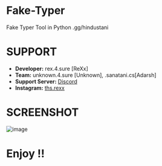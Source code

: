 # Fake-Typer
Fake Typer Tool in Python .gg/hindustani

# SUPPORT
- **Developer:** rex.4.sure [ReXx]
- **Team:** unknown.4.sure [Unknown], .sanatani.cs[Adarsh]
- **Support Server:** [Discord](https://discord.gg/hindustani)
- **Instagram:** [ths.rexx](https://instagram.com/ths.rexx)

# SCREENSHOT
![image](https://github.com/ReXx4SuRe/Fake-Typer/assets/161481850/4f3693ad-302f-4d2d-a578-600880ab6339)
# Enjoy !!




